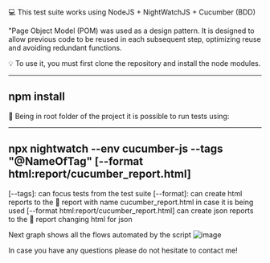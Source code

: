 :computer: This test suite works using NodeJS + NightWatchJS + Cucumber (BDD)

"Page Object Model (POM) was used as a design pattern. 
It is designed to allow previous code to be reused in each subsequent step, optimizing reuse and avoiding redundant functions. 


:bulb: To use it, you must first clone the repository and install the node modules.


--------------------------------------------------------------------------------------------------------------
npm install
---------------------------------------------------------------------------------------------------------------


:dart: Being in root folder of the project it is possible to run tests using:

--------------------------------------------------------------------------------------------------------------
npx nightwatch --env cucumber-js --tags "@NameOfTag"  [--format html:report/cucumber_report.html]
--------------------------------------------------------------------------------------------------------------


[--tags]: can focus tests from the test suite
[--format]: can create html reports to the :file_folder: report with name cucumber_report.html in case it is being used [--format html:report/cucumber_report.html]
          can create json reports to the :file_folder: report changing html for json


Next graph shows all the flows automated by the script
![image](https://user-images.githubusercontent.com/60762744/211461622-2a114da7-025e-476c-9d48-bb51c91e29a5.png)


In case you have any questions please do not hesitate to contact me!
